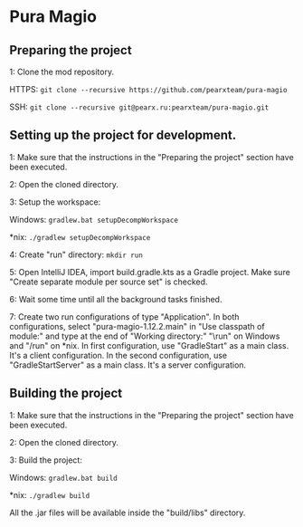# Pura Magio
## Preparing the project
1: Clone the mod repository.

HTTPS: `git clone --recursive https://github.com/pearxteam/pura-magio`

SSH: `git clone --recursive git@pearx.ru:pearxteam/pura-magio.git`

## Setting up the project for development.
1: Make sure that the instructions in the "Preparing the project" section have been executed.

2: Open the cloned directory.

3: Setup the workspace:

Windows: `gradlew.bat setupDecompWorkspace`

*nix: `./gradlew setupDecompWorkspace`

4: Create "run" directory: `mkdir run`

5: Open IntelliJ IDEA, import build.gradle.kts as a Gradle project. Make sure "Create separate module per source set" is checked.

6: Wait some time until all the background tasks finished.

7: Create two run configurations of type "Application". In both configurations, select "pura-magio-1.12.2.main" in "Use classpath of module:" and type at the end of "Working directory:" "\run" on Windows and "/run" on *nix. In first configuration, use "GradleStart" as a main class. It's a client configuration. In the second configuration, use "GradleStartServer" as a main class. It's a server configuration.

## Building the project
1: Make sure that the instructions in the "Preparing the project" section have been executed.

2: Open the cloned directory.

3: Build the project:

Windows: `gradlew.bat build`

*nix: `./gradlew build`

All the .jar files will be available inside the "build/libs" directory.